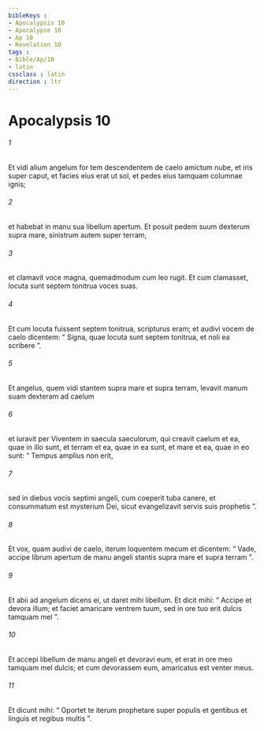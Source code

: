 ```yaml
---
bibleKeys : 
- Apocalypsis 10
- Apocalypse 10
- Ap 10
- Revelation 10
tags : 
- Bible/Ap/10
- latin
cssclass : latin
direction : ltr
---
```


# Apocalypsis 10

###### 1
Et vidi alium angelum for tem descendentem de caelo amictum nube, et iris super caput, et facies eius erat ut sol, et pedes eius tamquam columnae ignis; 
###### 2
et habebat in manu sua libellum apertum. Et posuit pedem suum dexterum supra mare, sinistrum autem super terram, 
###### 3
et clamavit voce magna, quemadmodum cum leo rugit. Et cum clamasset, locuta sunt septem tonitrua voces suas. 
###### 4
Et cum locuta fuissent septem tonitrua, scripturus eram; et audivi vocem de caelo dicentem: “ Signa, quae locuta sunt septem tonitrua, et noli ea scribere ”.
###### 5
Et angelus, quem vidi stantem supra mare et supra terram, levavit manum suam dexteram ad caelum 
###### 6
et iuravit per Viventem in saecula saeculorum, qui creavit caelum et ea, quae in illo sunt, et terram et ea, quae in ea sunt, et mare et ea, quae in eo sunt: “ Tempus amplius non erit, 
###### 7
sed in diebus vocis septimi angeli, cum coeperit tuba canere, et consummatum est mysterium Dei, sicut evangelizavit servis suis prophetis ”.
###### 8
Et vox, quam audivi de caelo, iterum loquentem mecum et dicentem: “ Vade, accipe librum apertum de manu angeli stantis supra mare et supra terram ”. 
###### 9
Et abii ad angelum dicens ei, ut daret mihi libellum. Et dicit mihi: “ Accipe et devora illum; et faciet amaricare ventrem tuum, sed in ore tuo erit dulcis tamquam mel ”. 
###### 10
Et accepi libellum de manu angeli et devoravi eum, et erat in ore meo tamquam mel dulcis; et cum devorassem eum, amaricatus est venter meus. 
###### 11
Et dicunt mihi: “ Oportet te iterum prophetare super populis et gentibus et linguis et regibus multis ”.
